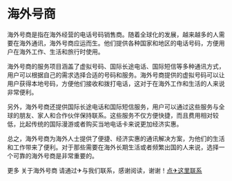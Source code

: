# 海外号商

海外号商是指在海外经营的电话号码销售商。随着全球化的发展，越来越多的人需要在海外通讯，海外号商应运而生。他们提供各种国家和地区的电话号码，方便用户在海外工作、生活和旅行时使用。

海外号商的服务项目涵盖了虚拟号码、国际长途电话、国际短信等多种通讯方式，用户可以根据自己的需求选择合适的号码和服务。海外号商提供的虚拟号码可以让用户获得本地号码，方便他们接收和拨打电话，这对于在海外工作和生活的人来说非常便利。

另外，海外号商还提供国际长途电话和国际短信服务，用户可以通过这些服务与全球的朋友、家人和合作伙伴保持联系。这些服务不仅方便快捷，而且费用相对较低，比起传统的国际漫游或者购买当地电话卡来说更加经济实惠。

总之，海外号商为海外人士提供了便捷、经济实惠的通讯解决方案，为他们的生活和工作带来了便利。对于那些需要在海外长期生活或者频繁出国的人来说，选择一个可靠的海外号商是非常重要的。

更多 关于海外号商 请通过✈与我们联系，感谢阅读，谢谢！[点✈这里联系](https://b.k02.cc)